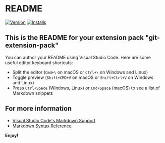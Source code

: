 # README
[![Version](https://vsmarketplacebadge.apphb.com/version/prodam.git-extension-pack.svg)](https://marketplace.visualstudio.com/items?itemName=prodam.git-extension-pack)
[![Installs](https://vsmarketplacebadge.apphb.com/installs/prodam.git-extension-pack.svg)](https://marketplace.visualstudio.com/items?itemName=prodam.git-extension-pack)

## This is the README for your extension pack "git-extension-pack"

You can author your README using Visual Studio Code.  Here are some useful editor keyboard shortcuts:

* Split the editor (`Cmd+\` on macOS or `Ctrl+\` on Windows and Linux)
* Toggle preview (`Shift+CMD+V` on macOS or `Shift+Ctrl+V` on Windows and Linux)
* Press `Ctrl+Space` (Windows, Linux) or `Cmd+Space` (macOS) to see a list of Markdown snippets

## For more information

* [Visual Studio Code's Markdown Support](http://code.visualstudio.com/docs/languages/markdown)
* [Markdown Syntax Reference](https://help.github.com/articles/markdown-basics/)

**Enjoy!**
